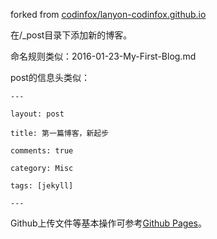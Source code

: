 forked from [codinfox/lanyon-codinfox.github.io](https://github.com/codinfox/lanyon-codinfox.github.io)

在/_post目录下添加新的博客。

命名规则类似：2016-01-23-My-First-Blog.md

post的信息头类似：

    ---
    
    layout: post
    
    title: 第一篇博客，新起步
    
    comments: true
    
    category: Misc
    
    tags: [jekyll]
    
    ---

Github上传文件等基本操作可参考[Github Pages](https://pages.github.com/)。

